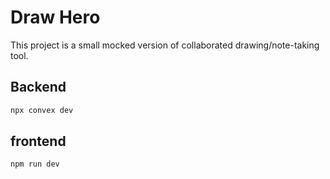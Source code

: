 # Draw Hero

This project is a small mocked version of collaborated drawing/note-taking tool.

## Backend
```bash
npx convex dev
```

## frontend
```bash
npm run dev
```
